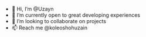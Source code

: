 - 👋 Hi, I’m @Uzayn 
- 🌱 I’m currently open to great developing experiences
- 💞️ I’m looking to collaborate on projects 
- 📫 Reach me @koleoshohuzain

<!---
Uzayn/Uzayn is a ✨ special ✨ repository because its `README.md` (this file) appears on your GitHub profile.
You can click the Preview link to take a look at your changes.
--->
